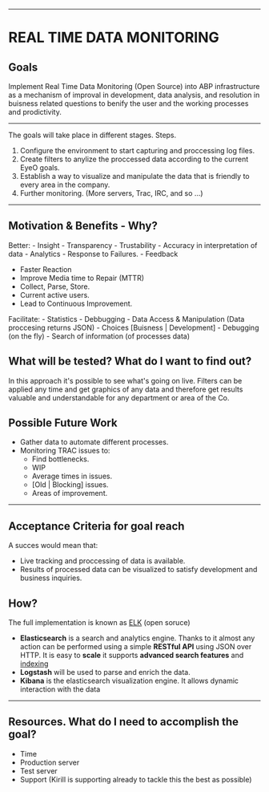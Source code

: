 ---

REAL TIME DATA MONITORING
=========================

Goals
------------

Implement Real Time Data Monitoring (Open Source) into ABP infrastructure as
a mechanism of improval in development, data analysis, and resolution
in buisness related questions to benify the user and the working
processes and prodictivity.

________________________________________________________________


The goals will take place in different stages.
  Steps.
   1. Configure the environment to start capturing and proccessing log files.
   2. Create filters to anylize the proccessed data according
      to the current EyeO goals.
   3. Establish a way to visualize and manipulate the data that is friendly to
      every area in the company.
   4. Further monitoring. (More servers, Trac, IRC, and so ...)

________________________________________________________________

Motivation & Benefits  - Why?
-----------------------------

   Better:
      - Insight
      - Transparency
      - Trustability
      - Accuracy in interpretation of data
      - Analytics
      - Response to Failures.
      - Feedback

  - Faster Reaction
  - Improve Media time to Repair (MTTR)
  - Collect, Parse, Store.
  - Current active users.
  - Lead to Continuous Improvement.

  Facilitate:
     - Statistics
     - Debbugging
     - Data Access & Manipulation (Data proccesing returns JSON)
     - Choices [Buisness | Development]
     - Debugging (on the fly)
     - Search of information (of processes data)

What will be tested? What do I want to find out?
--------------------

In this approach it's possible to see what's going on live.
Filters can be applied any time and get graphics of any data and therefore
get results valuable and understandable for any department or area of the Co.


Possible Future Work
--------------------

   - Gather data to automate different processes.
   - Monitoring TRAC issues to:
      - Find bottlenecks.
      - WIP
      - Average times in issues.
      - [Old | Blocking] issues.
      - Areas of improvement.

______________________________________________________________


Acceptance Criteria for goal reach
----------------------------------

A succes would mean that:

   - Live tracking and proccessing of data is available.
   - Results of processed data can be visualized to satisfy
     development and business inquiries.

How?
----

  The full implementation is known as [ELK](http://www.elasticsearch.org/overview/) (open soruce)

  - **Elasticsearch** is a search and analytics engine.
     Thanks to it almost any action can be performed using
     a simple **RESTful API** using JSON over HTTP. It is easy to **scale**
     it supports **advanced search features** and [indexing](http://lucene.apache.org/core/)
  - **Logstash** will be used to parse and enrich the data.
  - **Kibana** is the elasticsearch visualization engine.
     It allows dynamic interaction with the data

_________________________________________________________


Resources. What do I need to accomplish the goal?
-------------------------------------------------

  - Time
  - Production server
  - Test server
  - Support
    (Kirill is supporting already to tackle this the best as possible)
